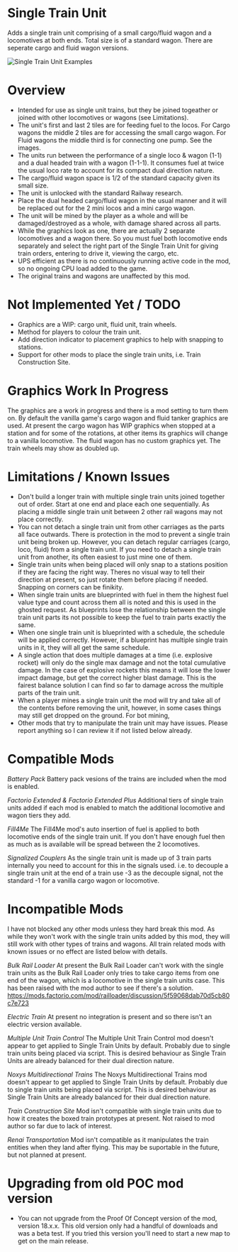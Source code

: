 # Single Train Unit

Adds a single train unit comprising of a small cargo/fluid wagon and a locomotives at both ends. Total size is of a standard wagon. There are seperate cargo and fluid wagon versions.

![Single Train Unit Examples](https://thumbs.gfycat.com/DependableMixedBarasinga-size_restricted.gif)


Overview
============

- Intended for use as single unit trains, but they be joined togeather or joined with other locomotives or wagons (see Limitations).
- The unit's first and last 2 tiles are for feeding fuel to the locos. For Cargo wagons the middle 2 tiles are for accessing the small cargo wagon. For Fluid wagons the middle third is for connecting one pump. See the images.
- The units run between the performance of a single loco & wagon (1-1) and a dual headed train with a wagon (1-1-1). It consumes fuel at twice the usual loco rate to account for its compact dual direction nature.
- The cargo/fluid wagon space is 1/2 of the standard capacity given its small size.
- The unit is unlocked with the standard Railway research.
- Place the dual headed cargo/fluid wagon in the usual manner and it will be replaced out for the 2 mini locos and a mini cargo wagon.
- The unit will be mined by the player as a whole and will be damaged/destroyed as a whole, with damage shared across all parts.
- While the graphics look as one, there are actually 2 separate locomotives and a wagon there. So you must fuel both locomotive ends separately and select the right part of the Single Train Unit for giving train orders, entering to drive it, viewing the cargo, etc.
- UPS efficient as there is no continuously running active code in the mod, so no ongoing CPU load added to the game.
- The original trains and wagons are unaffected by this mod.


Not Implemented Yet / TODO
================

- Graphics are a WIP: cargo unit, fluid unit, train wheels.
- Method for players to colour the train unit.
- Add direction indicator to placement graphics to help with snapping to stations.
- Support for other mods to place the single train units, i.e. Train Construction Site.


Graphics Work In Progress
=================

The graphics are a work in progress and there is a mod setting to turn them on. By default the vanilla game's cargo wagon and fluid tanker graphics are used.
At present the cargo wagon has WIP graphics when stopped at a station and for some of the rotations, at other items its graphics will change to a vanilla locomotive. The fluid wagon has no custom graphics yet. The train wheels may show as doubled up.


Limitations / Known Issues
================

- Don't build a longer train with multiple single train units joined together out of order. Start at one end and place each one sequentially. As placing a middle single train unit between 2 other rail wagons may not place correctly.
- You can not detach a single train unit from other carriages as the parts all face outwards. There is protection in the mod to prevent a single train unit being broken up. However, you can detach regular carriages (cargo, loco, fluid) from a single train unit. If you need to detach a single train unit from another, its often easiest to just mine one of them.
- Single train units when being placed will only snap to a stations position if they are facing the right way. Theres no visual way to tell their direction at present, so just rotate them before placing if needed. Snapping on corners can be finikity.
- When single train units are blueprinted with fuel in them the highest fuel value type and count across them all is noted and this is used in the ghosted request. As blueprints lose the relationship between the single train unit parts its not possible to keep the fuel to train parts exactly the same.
- When one single train unit is blueprinted with a schedule, the schedule will be applied correctly. However, if a blueprint has multiple single train units in it, they will all get the same schedule.
- A single action that does multiple damages at a time (i.e. explosive rocket) will only do the single max damage and not the total cumulative damage. In the case of explosive rockets this means it will lose the lower impact damage, but get the correct higher blast damage. This is the fairest balance solution I can find so far to damage across the multiple parts of the train unit.
- When a player mines a single train unit the mod will try and take all of the contents before removing the unit, however, in some cases things may still get dropped on the ground. For bot mining,
- Other mods that try to manipulate the train unit may have issues. Please report anything so I can review it if not listed below already.


Compatible Mods
=============

*Battery Pack*
Battery pack vesions of the trains are included when the mod is enabled.

*Factorio Extended & Factorio Extended Plus*
Additional tiers of single train units added if each mod is enabled to match the additional locomotive and wagon tiers they add.

*Fill4Me*
The Fill4Me mod's auto insertion of fuel is applied to both locomotive ends of the single train unit. If you don't have enough fuel then as much as is available will be spread between the 2 locomotives.

*Signalized Couplers*
As the single train unit is made up of 3 train parts internally you need to account for this in the signals used. i.e. to decouple a single train unit at the end of a train use -3 as the decouple signal, not the standard -1 for a vanilla cargo wagon or locomotive.


Incompatible Mods
============

I have not blocked any other mods unless they hard break this mod. As while they won't work with the single train units added by this mod, they will still work with other types of trains and wagons. All train related mods with known issues or no effect are listed below with details.

*Bulk Rail Loader*
At present the Bulk Rail Loader can't work with the single train units as the Bulk Rail Loader only tries to take cargo items from one end of the wagon, which is a locomotive in the single train units case. This has been raised with the mod author to see if there's a solution. https://mods.factorio.com/mod/railloader/discussion/5f59068dab70d5cb80c7e723

*Electric Train*
At present no integration is present and so there isn't an electric version available.

*Multiple Unit Train Control*
The Multiple Unit Train Control mod doesn't appear to get applied to Single Train Units by default. Probably due to single train units being placed via script. This is desired behaviour as Single Train Units are already balanced for their dual direction nature.

*Noxys Multidirectional Trains*
The Noxys Multidirectional Trains mod doesn't appear to get applied to Single Train Units by default. Probably due to single train units being placed via script. This is desired behaviour as Single Train Units are already balanced for their dual direction nature.

*Train Construction Site*
Mod isn't compatible with single train units due to how it creates the boxed train prototypes at present. Not raised to mod author so far due to lack of interest.

*Renai Transportation*
Mod isn't compatible as it manipulates the train entities when they land after flying. This may be suportable in the future, but not planned at present.


Upgrading from old POC mod version
========================

- You can not upgrade from the Proof Of Concept version of the mod, version 18.x.x. This old version only had a handful of downloads and was a beta test. If you tried this version you'll need to start a new map to get on the main release.